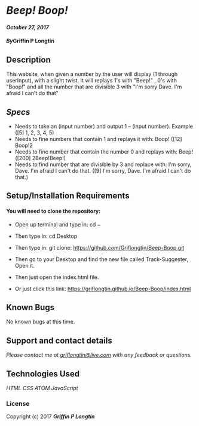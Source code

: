 # _Beep! Boop!_
#### _October 27, 2017_
#### _By_**Griffin P Longtin**

## Description

This website, when given a number by the user will display (1 through userInput), with a slight twist. It will replays 1's with "Beep!" , 0's with "Boop!" and all the number that are divisible 3 with "I'm sorry Dave. I'm afraid I can't do that"

## _Specs_

* Needs to take an (input number) and output 1 – (input number). Example ([5] 1, 2, 3, 4, 5)
* Needs to fine numbers that contain 1 and replays it with: Boop! ([12] Boop!2
* Needs to fine number that contain the number 0 and replays with: Beep!([200] 2Beep!Beep!)
* Needs to find number that are divisible by 3 and replace with: I'm sorry, Dave. I'm afraid I can't do that. ([9] I'm sorry, Dave. I'm afraid I can't do that.)


## Setup/Installation Requirements

#### You will need to clone the repository:

* Open up terminal and type in: cd ~
* Then type in: cd Desktop
* Then type in: git clone: https://github.com/Griflongtin/Beep-Boop.git
* Then go to your Desktop and find the new file called Track-Suggester, Open it.
* Then just open the index.html file.

* Or just click this link: https://griflongtin.github.io/Beep-Boop/index.html


## Known Bugs

No known bugs at this time.

## Support and contact details

_Please contact me at griflongtin@live.com with any feedback or questions._

## Technologies Used
_HTML_
_CSS_
_ATOM_
_JavaScript_

### License

Copyright (c) 2017 **_Griffin P Longtin_**
